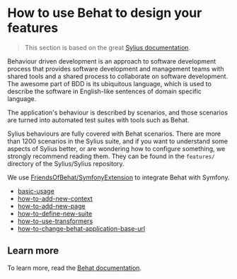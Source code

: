 # How to use Behat to design your features

> This section is based on the great [Sylius documentation](https://docs.sylius.com).

Behaviour driven development is an approach to software development process that provides software development and management teams
with shared tools and a shared process to collaborate on software development. The awesome part of BDD is its ubiquitous language,
which is used to describe the software in English-like sentences of domain specific language.

The application's behaviour is described by scenarios, and those scenarios are turned into automated test suites with tools such as Behat.

Sylius behaviours are fully covered with Behat scenarios. There are more than 1200 scenarios in the Sylius suite, and if you want
to understand some aspects of Sylius better, or are wondering how to configure something, we strongly recommend
reading them. They can be found in the ``features/`` directory of the Sylius/Sylius repository.

We use [FriendsOfBehat/SymfonyExtension](https://github.com/FriendsOfBehat/SymfonyExtension) to integrate Behat with Symfony.

* [basic-usage](behat/basic-usage.md)
* [how-to-add-new-context](behat/how-to-add-new-context.md)
* [how-to-add-new-page](behat/how-to-add-new-page.md)
* [how-to-define-new-suite](behat/how-to-define-new-suite.md)
* [how-to-use-transformers](behat/how-to-use-transformers.md)
* [how-to-change-behat-application-base-url](behat/how-to-change-behat-application-base-url.md)

Learn more
----------

To learn more, read the [Behat documentation](http://behat.org/en/latest/guides.html).
